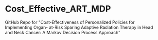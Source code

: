 # Cost_Effective_ART_MDP
 GitHub Repo for "Cost-Effectiveness of Personalized Policies for Implementing Organ- at-Risk Sparing Adaptive Radiation Therapy in Head and Neck  Cancer: A Markov Decision Process Approach"
